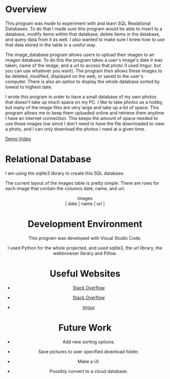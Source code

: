 
# Overview

This program was made to experiment with and learn SQL Realational Databases. To do that I made sure this program would be able to insert to a database, modify items within that database, delete items in the database, and query data from it as well. I also wanted to make sure I knew how to use that data stored in the table in a useful way.

The image_database program allows users to upload their images to an images database. To do this the program takes a user's image's date it was taken, name of the image, and a url to access that photo (I used Imgur, but you can use whatever you want). The program then allows these images to be deleted, modified, displayed on the web, or saved to the user's computer. There is also an option to display the whole database sorted by lowest to highest date.

I wrote this program in order to have a small database of my own photos that doesn't take up much space on my PC. I like to take photos as a hobby, but many of the image files are very large and take up a lot of space. This program allows me to keep them uploaded online and retrieve them anytime I have an internet connection. This keeps the amount of space needed to use these images low since I don't need to have the file downloaded to view a photo, and I can only download the photos I need at a given time.

[Demo Video](https://youtu.be/1mxrwiN0kQw)

# Relational Database

I am using the sqlite3 library to create this SQL database.

The current layout of the images table is pretty simple. There are rows for each image that contain the columns date, name, and url.

<center>images<br>
<center>| date | name | url |

# Development Environment

This program was developed with Visual Studio Code.

I used Python for the whole projected, and used sqlite3, the url library, the webbrowser library and Pillow.

# Useful Websites

* [Stack Overflow](https://stackoverflow.com/questions/31768051/unable-to-download-image-using-python)

* [Stack Overflow](https://stackoverflow.com/questions/5333244/how-to-display-a-jpg-file-in-python)

* [Imgur](https://imgur.com/)

# Future Work

* Add new sorting options.

* Save pictures to user specified download folder.

* Make a UI.

* Possibly convert to a cloud database.